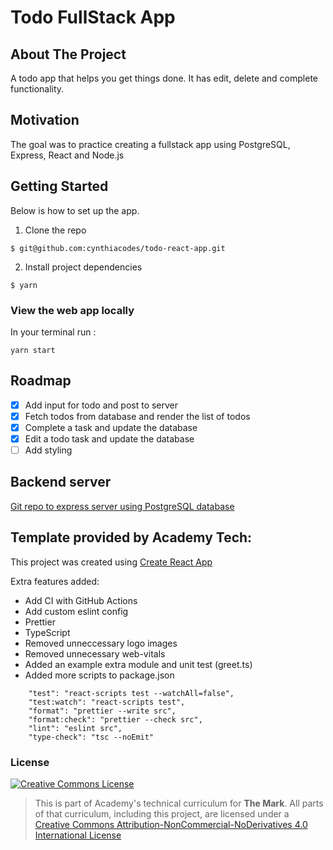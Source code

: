 # Todo FullStack App

## About The Project

A todo app that helps you get things done. It has edit, delete and complete functionality.

## Motivation

The goal was to practice creating a fullstack app using PostgreSQL, Express, React and Node.js

## Getting Started

Below is how to set up the app.

1. Clone the repo

```
$ git@github.com:cynthiacodes/todo-react-app.git
```

2. Install project dependencies

```
$ yarn
```

### View the web app locally

In your terminal run :

```
yarn start
```

## Roadmap

- [x] Add input for todo and post to server
- [x] Fetch todos from database and render the list of todos
- [x] Complete a task and update the database
- [x] Edit a todo task and update the database
- [ ] Add styling

## Backend server

[Git repo to express server using PostgreSQL database](https://github.com/cynthiacodes/todo-app-server)

## Template provided by Academy Tech:<br/>

This project was created using [Create React App](https://create-react-app.dev/)

Extra features added:

- Add CI with GitHub Actions
- Add custom eslint config
- Prettier
- TypeScript
- Removed unneccessary logo images
- Removed unnecessary web-vitals
- Added an example extra module and unit test (greet.ts)
- Added more scripts to package.json

```
    "test": "react-scripts test --watchAll=false",
    "test:watch": "react-scripts test",
    "format": "prettier --write src",
    "format:check": "prettier --check src",
    "lint": "eslint src",
    "type-check": "tsc --noEmit"
```

### License

<a rel="license" href="http://creativecommons.org/licenses/by-nc-nd/4.0/"><img alt="Creative Commons License" style="border-width:0" src="https://i.creativecommons.org/l/by-nc-nd/4.0/88x31.png" /></a>

> This is part of Academy's technical curriculum for **The Mark**. All parts of that curriculum, including this project, are licensed under a <a rel="license" href="http://creativecommons.org/licenses/by-nc-nd/4.0/">Creative Commons Attribution-NonCommercial-NoDerivatives 4.0 International License</a>
